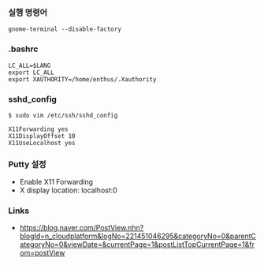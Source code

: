 ### 실행 명령어
```
gnome-terminal --disable-factory
```

### .bashrc
```
LC_ALL=$LANG
export LC_ALL
export XAUTHORITY=/home/enthus/.Xauthority
```

### sshd_config
```
$ sudo vim /etc/ssh/sshd_config

X11Forwarding yes
X11DisplayOffset 10
X11UseLocalhost yes

```

### Putty 설정
* Enable X11 Forwarding
* X display location: localhost:0

### Links
* https://blog.naver.com/PostView.nhn?blogId=n_cloudplatform&logNo=221451046295&categoryNo=0&parentCategoryNo=0&viewDate=&currentPage=1&postListTopCurrentPage=1&from=postView
